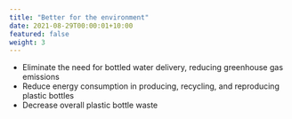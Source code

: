 ```yaml
---
title: "Better for the environment"
date: 2021-08-29T00:00:01+10:00
featured: false
weight: 3
---
```


- Eliminate the need for bottled water delivery, reducing greenhouse gas emissions
- Reduce energy consumption in producing, recycling, and reproducing plastic bottles
- Decrease overall plastic bottle waste